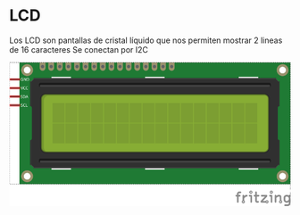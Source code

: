 # LCD

Los LCD son pantallas de cristal líquido que nos permiten mostrar 2 lineas de 16 caracteres
Se conectan por I2C

![](../imagenes/LCD.png)
